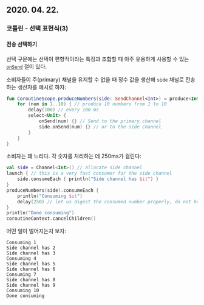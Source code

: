 ## 2020. 04. 22.

### 코틀린 - 선택 표현식(3)

#### 전송 선택하기

선택 구문에는 선택이 편향적이라는 특징과 조합할 때 아주 유용하게 사용할 수 있는 [`onSend`][kt-coroutine-select-on-send] 절이 있다.

소비자들이 주(primary) 채널을 유지할 수 없을 때 정수 값을 생산해 `side` 채널로 전송하는 생산자를 예시로 하자:

```kotlin
fun CoroutineScope.produceNumbers(side: SendChannel<Int>) = produce<Int> {
    for (num in 1..10) { // produce 10 numbers from 1 to 10
        delay(100) // every 100 ms
        select<Unit> {
            onSend(num) {} // Send to the primary channel
            side.onSend(num) {} // or to the side channel     
        }
    }
}
```

소비자는 꽤 느리다. 각 숫자를 처리하는 데 250ms가 걸린다:

```kotlin
val side = Channel<Int>() // allocate side channel
launch { // this is a very fast consumer for the side channel
    side.consumeEach { println("Side channel has $it") }
}
produceNumbers(side).consumeEach { 
    println("Consuming $it")
    delay(250) // let us digest the consumed number properly, do not hurry
}
println("Done consuming")
coroutineContext.cancelChildren()  
```

어떤 일이 벌어지는지 보자:

```
Consuming 1
Side channel has 2
Side channel has 3
Consuming 4
Side channel has 5
Side channel has 6
Consuming 7
Side channel has 8
Side channel has 9
Consuming 10
Done consuming
```



[kt-coroutine-select-on-send]: https://kotlin.github.io/kotlinx.coroutines/kotlinx-coroutines-core/kotlinx.coroutines.channels/-send-channel/on-send.html